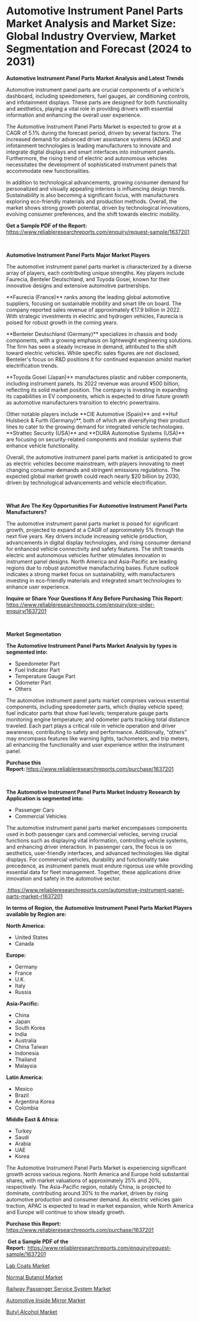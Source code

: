 <p><h1>Automotive Instrument Panel Parts Market Analysis and Market Size: Global Industry Overview, Market Segmentation and Forecast (2024 to 2031)</h1></p><p><strong>Automotive Instrument Panel Parts Market Analysis and Latest Trends</strong></p>
<p><p>Automotive instrument panel parts are crucial components of a vehicle's dashboard, including speedometers, fuel gauges, air conditioning controls, and infotainment displays. These parts are designed for both functionality and aesthetics, playing a vital role in providing drivers with essential information and enhancing the overall user experience. </p><p>The Automotive Instrument Panel Parts Market is expected to grow at a CAGR of 5.1% during the forecast period, driven by several factors. The increased demand for advanced driver assistance systems (ADAS) and infotainment technologies is leading manufacturers to innovate and integrate digital displays and smart interfaces into instrument panels. Furthermore, the rising trend of electric and autonomous vehicles necessitates the development of sophisticated instrument panels that accommodate new functionalities. </p><p>In addition to technological advancements, growing consumer demand for personalized and visually appealing interiors is influencing design trends. Sustainability is also becoming a significant focus, with manufacturers exploring eco-friendly materials and production methods. Overall, the market shows strong growth potential, driven by technological innovations, evolving consumer preferences, and the shift towards electric mobility.</p></p>
<p><strong>Get a Sample PDF of the Report:&nbsp;</strong> <a href="https://www.reliableresearchreports.com/enquiry/request-sample/1637201">https://www.reliableresearchreports.com/enquiry/request-sample/1637201</a></p>
<p>&nbsp;</p>
<p><strong>Automotive Instrument Panel Parts Major Market Players</strong></p>
<p><p>The automotive instrument panel parts market is characterized by a diverse array of players, each contributing unique strengths. Key players include Faurecia, Benteler Deutschland, and Toyoda Gosei, known for their innovative designs and extensive automotive partnerships.</p><p>**Faurecia (France)** ranks among the leading global automotive suppliers, focusing on sustainable mobility and smart life on board. The company reported sales revenue of approximately €17.9 billion in 2022. With strategic investments in electric and hydrogen vehicles, Faurecia is poised for robust growth in the coming years.</p><p>**Benteler Deutschland (Germany)** specializes in chassis and body components, with a growing emphasis on lightweight engineering solutions. The firm has seen a steady increase in demand, attributed to the shift toward electric vehicles. While specific sales figures are not disclosed, Benteler's focus on R&D positions it for continued expansion amidst market electrification trends.</p><p>**Toyoda Gosei (Japan)** manufactures plastic and rubber components, including instrument panels. Its 2022 revenue was around ¥500 billion, reflecting its solid market position. The company is investing in expanding its capabilities in EV components, which is expected to drive future growth as automotive manufacturers transition to electric powertrains.</p><p>Other notable players include **CIE Automotive (Spain)** and **Huf Hulsbeck & Furth (Germany)**, both of which are diversifying their product lines to cater to the growing demand for integrated vehicle technologies. **Strattec Security (USA)** and **DURA Automotive Systems (USA)** are focusing on security-related components and modular systems that enhance vehicle functionality. </p><p>Overall, the automotive instrument panel parts market is anticipated to grow as electric vehicles become mainstream, with players innovating to meet changing consumer demands and stringent emissions regulations. The expected global market growth could reach nearly $20 billion by 2030, driven by technological advancements and vehicle electrification.</p></p>
<p>&nbsp;</p>
<p><strong>What Are The Key Opportunities For Automotive Instrument Panel Parts Manufacturers?</strong></p>
<p><p>The automotive instrument panel parts market is poised for significant growth, projected to expand at a CAGR of approximately 5% through the next five years. Key drivers include increasing vehicle production, advancements in digital display technologies, and rising consumer demand for enhanced vehicle connectivity and safety features. The shift towards electric and autonomous vehicles further stimulates innovation in instrument panel designs. North America and Asia-Pacific are leading regions due to robust automotive manufacturing bases. Future outlook indicates a strong market focus on sustainability, with manufacturers investing in eco-friendly materials and integrated smart technologies to enhance user experience.</p></p>
<p><strong>Inquire or Share Your Questions If Any Before Purchasing This Report:</strong> <a href="https://www.reliableresearchreports.com/enquiry/pre-order-enquiry/1637201">https://www.reliableresearchreports.com/enquiry/pre-order-enquiry/1637201</a></p>
<p>&nbsp;</p>
<p><strong>Market Segmentation</strong></p>
<p><strong>The Automotive Instrument Panel Parts Market Analysis by types is segmented into:</strong></p>
<p><ul><li>Speedometer Part</li><li>Fuel Indicator Part</li><li>Temperature Gauge Part</li><li>Odometer Part</li><li>Others</li></ul></p>
<p><p>The automotive instrument panel parts market comprises various essential components, including speedometer parts, which display vehicle speed; fuel indicator parts that show fuel levels; temperature gauge parts monitoring engine temperature; and odometer parts tracking total distance traveled. Each part plays a critical role in vehicle operation and driver awareness, contributing to safety and performance. Additionally, "others" may encompass features like warning lights, tachometers, and trip meters, all enhancing the functionality and user experience within the instrument panel.</p></p>
<p><strong>Purchase this Report:&nbsp;</strong><a href="https://www.reliableresearchreports.com/purchase/1637201">https://www.reliableresearchreports.com/purchase/1637201</a></p>
<p>&nbsp;</p>
<p><strong>The Automotive Instrument Panel Parts Market Industry Research by Application is segmented into:</strong></p>
<p><ul><li>Passenger Cars</li><li>Commercial Vehicles</li></ul></p>
<p><p>The automotive instrument panel parts market encompasses components used in both passenger cars and commercial vehicles, serving crucial functions such as displaying vital information, controlling vehicle systems, and enhancing driver interaction. In passenger cars, the focus is on aesthetics, user-friendly interfaces, and advanced technologies like digital displays. For commercial vehicles, durability and functionality take precedence, as instrument panels must endure rigorous use while providing essential data for fleet management. Together, these applications drive innovation and safety in the automotive sector.</p></p>
<p><a href="https://www.reliableresearchreports.com/automotive-instrument-panel-parts-market-r1637201">&nbsp;https://www.reliableresearchreports.com/automotive-instrument-panel-parts-market-r1637201</a></p>
<p><strong>In terms of Region, the Automotive Instrument Panel Parts Market Players available by Region are:</strong></p>
<p>
    <p> <strong> North America: </strong>
        <ul>
            <li>United States</li>
            <li>Canada</li>
        </ul>
        </p> 
    <p> <strong> Europe: </strong>
        <ul>
            <li>Germany</li>
            <li>France</li>
            <li>U.K.</li>
            <li>Italy</li>
            <li>Russia</li>
        </ul>
        </p> 
    <p> <strong> Asia-Pacific: </strong>
        <ul>
            <li>China</li>
            <li>Japan</li>
            <li>South Korea</li>
            <li>India</li>
            <li>Australia</li>
            <li>China Taiwan</li>
            <li>Indonesia</li>
            <li>Thailand</li>
            <li>Malaysia</li>
        </ul>
        </p> 
    <p> <strong> Latin America: </strong>
        <ul>
            <li>Mexico</li>
            <li>Brazil</li>
            <li>Argentina Korea</li>
            <li>Colombia</li>
        </ul>
        </p> 
    <p> <strong> Middle East & Africa: </strong>
        <ul>
            <li>Turkey</li>
            <li>Saudi</li>
            <li>Arabia</li>
            <li>UAE</li>
            <li>Korea</li>
        </ul>
    </p>
    </p>
<p><p>The Automotive Instrument Panel Parts Market is experiencing significant growth across various regions. North America and Europe hold substantial shares, with market valuations of approximately 25% and 20%, respectively. The Asia-Pacific region, notably China, is projected to dominate, contributing around 30% to the market, driven by rising automotive production and consumer demand. As electric vehicles gain traction, APAC is expected to lead in market expansion, while North America and Europe will continue to show steady growth.</p></p>
<p><strong>Purchase this Report: </strong><a href="https://www.reliableresearchreports.com/purchase/1637201">https://www.reliableresearchreports.com/purchase/1637201</a></p>
<p>&nbsp;<strong>Get a Sample PDF of the Report:&nbsp;&nbsp;</strong><a href="https://www.reliableresearchreports.com/enquiry/request-sample/1637201">https://www.reliableresearchreports.com/enquiry/request-sample/1637201</a></p>
<p><strong></strong></p>
<p><p><a href="https://issuu.com/reportprime-2/docs/lab-coats-market-size-2030.pptx_b4fefc3100d6ad">Lab Coats Market</a></p><p><a href="https://www.linkedin.com/pulse/market-trends-global-normal-butanol-forecast-analysis-2024-eeyle?trackingId=EbItcxRhR0mr%2Bm0DazeT1Q%3D%3D">Normal Butanol Market</a></p><p><a href="https://medium.com/@shume96/railway-passenger-service-system-market-size-market-segmentation-market-trends-and-growth-901129362cd1?postPublishedType=repub">Railway Passenger Service System Market</a></p><p><a href="https://github.com/elizabethdagraca/Market-Research-Report-List-5/blob/main/automotive-inside-mirror-market.md">Automotive Inside Mirror Market</a></p><p><a href="https://www.linkedin.com/pulse/butyl-alcohol-market-forecast-global-trends-analysis-from-2024-50jxe?trackingId=kWYgmwH6SdaQqu184C5arQ%3D%3D">Butyl Alcohol Market</a></p></p>